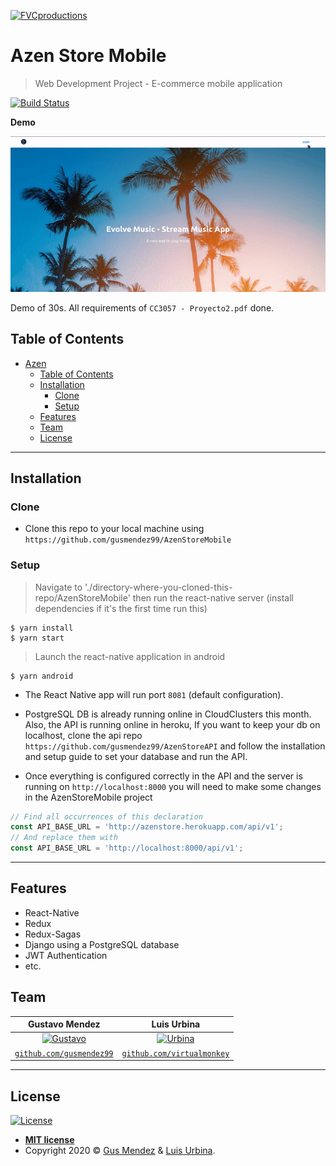<a href="http://fvcproductions.com"><img src="https://www.buythelogo.com/wp-content/uploads/2019/03/Letter-E-geometric-line-abstract-shape-logo-vector.jpg" title="FVCproductions" alt="FVCproductions" height=200 ></a>

# Azen Store Mobile

> Web Development Project - E-commerce mobile application


[![Build Status](http://img.shields.io/travis/badges/badgerbadgerbadger.svg?style=flat-square)](https://travis-ci.org/badges/badgerbadgerbadger) 




**Demo**

![demo GIF](https://raw.githubusercontent.com/gusmendez99/evolve/master/demo.gif)

Demo of 30s. All requirements of `CC3057 - Proyecto2.pdf` done.

## Table of Contents
- [Azen](#azen-store-mobile)
  - [Table of Contents](#table-of-contents)
  - [Installation](#installation)
    - [Clone](#clone)
    - [Setup](#setup)
  - [Features](#features)
  - [Team](#team)
  - [License](#license)



---

## Installation


### Clone

- Clone this repo to your local machine using `https://github.com/gusmendez99/AzenStoreMobile`

### Setup

> Navigate to './directory-where-you-cloned-this-repo/AzenStoreMobile' then
> run the react-native server (install dependencies if it's the first time run this) 

```shell
$ yarn install
$ yarn start
```

> Launch the react-native application in android

```shell
$ yarn android
```

- The React Native app will run port `8081` (default configuration).

- PostgreSQL DB is already running online in CloudClusters this month. Also, the API is running online in heroku, If you want to keep your db on localhost, clone the api repo  `https://github.com/gusmendez99/AzenStoreAPI` and follow the installation and setup guide to set your database and run the API.
- Once everything is configured correctly in the API and the server is running on  `http://localhost:8000` you will need to make some changes in the AzenStoreMobile project

```javascript
// Find all occurrences of this declaration
const API_BASE_URL = 'http://azenstore.herokuapp.com/api/v1';
// And replace them with
const API_BASE_URL = 'http://localhost:8000/api/v1';
```


---

## Features

- React-Native
- Redux
- Redux-Sagas
- Django using a PostgreSQL database
- JWT Authentication
- etc.


## Team


| Gustavo Mendez | Luis Urbina |
| :---: |:---:|
| [![Gustavo](https://avatars0.githubusercontent.com/u/19374517?s=200&u=c1481289dc10f8babb1bdd0853e0bcf82a213d26&v=4)](http://github.com/gusmendez99)    | [![Urbina](https://avatars3.githubusercontent.com/u/35355445?s=200&u=851bb2374c95ac3baaaca3de5f51212441ebff57&v=4)](http://github.com/virtualmonkey) |
| <a href="http://github.com/gusmendez99" target="_blank">`github.com/gusmendez99`</a> | <a href="http://github.com/virtualmonkey" target="_blank">`github.com/virtualmonkey`</a> |

---

## License

[![License](http://img.shields.io/:license-mit-blue.svg?style=flat-square)](http://badges.mit-license.org)

- **[MIT license](http://opensource.org/licenses/mit-license.php)**
- Copyright 2020 © <a href="http://gusmendez99.github.io" target="_blank">Gus Mendez</a> & <a href="https://github.com/virtualmonkey" target="_blank">Luis Urbina</a>.
